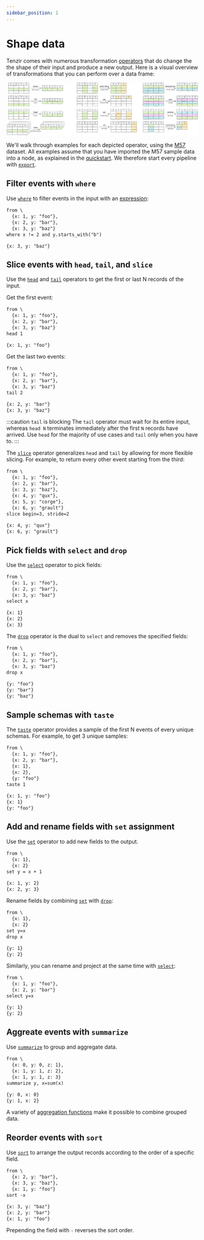 ```yaml
---
sidebar_position: 1
---
```


# Shape data

Tenzir comes with numerous transformation [operators](../../operators.md) that
do change the the shape of their input and produce a new output. Here is a
visual overview of transformations that you can perform over a data frame:

![Shaping Overview](shaping.svg)

We'll walk through examples for each depicted operator, using the
[M57](../../installation.md) dataset. All examples assume that you have imported
the M57 sample data into a node, as explained in the
[quickstart](../../tutorials/quickstart/README.md). We therefore start every pipeline with
[`export`](../../operators/export.md).

## Filter events with `where`

Use [`where`](../../tql2/operators/where.md) to filter events in the
input with an [expression](../../tql2/language/expressions.md):

```tql
from \
  {x: 1, y: "foo"},
  {x: 2, y: "bar"},
  {x: 3, y: "baz"}
where x != 2 and y.starts_with("b")
```

```tql
{x: 3, y: "baz"}
```

## Slice events with `head`, `tail`, and `slice`

Use the [`head`](../../tql2/operators/head.md) and
[`tail`](../../tql2/operators/tail.md) operators to get the first or
last N records of the input.

Get the first event:

```tql
from \
  {x: 1, y: "foo"},
  {x: 2, y: "bar"},
  {x: 3, y: "baz"}
head 1
```

```tql
{x: 1, y: "foo"}
```

Get the last two events:

```tql
from \
  {x: 1, y: "foo"},
  {x: 2, y: "bar"},
  {x: 3, y: "baz"}
tail 2
```

```tql
{x: 2, y: "bar"}
{x: 3, y: "baz"}
```
:::caution `tail` is blocking
The `tail` operator must wait for its entire input, whereas `head N` terminates
immediately after the first `N` records have arrived. Use `head` for the
majority of use cases and `tail` only when you have to.
:::

The [`slice`](../../tql2/operators/slice.md) operator generalizes `head` and
`tail` by allowing for more flexible slicing. For example, to return every
other event starting from the third:

```tql
from \
  {x: 1, y: "foo"},
  {x: 2, y: "bar"},
  {x: 3, y: "baz"},
  {x: 4, y: "qux"},
  {x: 5, y: "corge"},
  {x: 6, y: "grault"}
slice begin=3, stride=2
```

```tql
{x: 4, y: "qux"}
{x: 6, y: "grault"}
```

## Pick fields with `select` and `drop`

Use the [`select`](../../tql2/operators/select.md) operator to
pick fields:

```tql
from \
  {x: 1, y: "foo"},
  {x: 2, y: "bar"},
  {x: 3, y: "baz"}
select x
```

```tql
{x: 1}
{x: 2}
{x: 3}
```

The [`drop`](../../tql2/operators/drop.md) operator is the dual to `select` and
removes the specified fields:

```tql
from \
  {x: 1, y: "foo"},
  {x: 2, y: "bar"},
  {x: 3, y: "baz"}
drop x
```

```tql
{y: "foo"}
{y: "bar"}
{y: "baz"}
```

## Sample schemas with `taste`

The [`taste`](../../tql2/operators/taste.md) operator provides a sample of the
first N events of every unique schemas. For example, to get 3 unique samples:

```tql
from \
  {x: 1, y: "foo"},
  {x: 2, y: "bar"},
  {x: 1},
  {x: 2},
  {y: "foo"}
taste 1
```

```tql
{x: 1, y: "foo"}
{x: 1}
{y: "foo"}
```

## Add and rename fields with `set` assignment

Use the [`set`](../../tql2/operators/set.md) operator to add new fields to the
output.

```tql
from \
  {x: 1},
  {x: 2}
set y = x + 1
```

```tql
{x: 1, y: 2}
{x: 2, y: 3}
```

Rename fields by combining [`set`](../../tql2/operators/set.md) with
[`drop`](../../tql2/operators/set.md):

```tql
from \
  {x: 1},
  {x: 2}
set y=x
drop x
```

```tql
{y: 1}
{y: 2}
```

Similarly, you can rename and project at the same time with
[`select`](../../tql2/operators/select.md):

```tql
from \
  {x: 1, y: "foo"},
  {x: 2, y: "bar"}
select y=x
```

```tql
{y: 1}
{y: 2}
```

## Aggreate events with `summarize`

Use [`summarize`](../../tql2/operators/summarize.md) to group and aggregate
data.

```tql
from \
  {x: 0, y: 0, z: 1},
  {x: 1, y: 1, z: 2},
  {x: 1, y: 1, z: 3}
summarize y, x=sum(x)
```

```tql
{y: 0, x: 0}
{y: 1, x: 2}
```

A variety of [aggregation functions](../../tql2/functions.md#aggregation) make
it possible to combine grouped data.

## Reorder events with `sort`

Use [`sort`](../../tql2/operators/sort.md) to arrange the output records
according to the order of a specific field.

```tql
from \
  {x: 2, y: "bar"},
  {x: 3, y: "baz"},
  {x: 1, y: "foo"}
sort -x
```

```tql
{x: 3, y: "baz"}
{x: 2, y: "bar"}
{x: 1, y: "foo"}
```

Prepending the field with `-` reverses the sort order.
